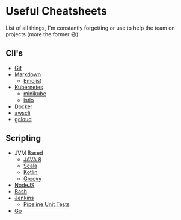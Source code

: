 # Useful Cheatsheets

List of all things, I'm constantly forgetting or use to help the team on projects (more the former :smiley:)

## Cli's

* [Git](https://www.git-tower.com/blog/content/posts/54-git-cheat-sheet/git-cheat-sheet-large01.png)
* [Markdown](https://github.com/adam-p/markdown-here/wiki/Markdown-Cheatsheet)
    * [Emojis](https://gist.github.com/roachhd/1f029bd4b50b8a524f3c))
* [Kubernetes](https://cheatsheet.dennyzhang.com/cheatsheet-kubernetes-a4)
    * [minikube](https://cheatsheet.dennyzhang.com/cheatsheet-minikube-a4)
    * [istio](https://github.com/lordofthejars/asciidoctor-pdf.js/releases/tag/v1.0.0)
* [Docker](https://www.digitalocean.com/community/tutorials/how-to-remove-docker-images-containers-and-volumes)
* [awscli](https://gist.github.com/apolloclark/b3f60c1f68aa972d324b)
* [gcloud](https://gist.github.com/pydevops/cffbd3c694d599c6ca18342d3625af97)

## Scripting

* JVM Based
    * [JAVA 8](https://github.com/BafS/Java8-CheatSheet)
    * [Scala](https://docs.scala-lang.org/cheatsheets/)
    * [Kotlin](https://blog.kotlin-academy.com/kotlin-cheat-sheet-1137588c75a)
    * [Groovy](http://groovy-lang.org/single-page-documentation.html)
* [NodeJS](https://gist.github.com/LeCoupa/985b82968d8285987dc3)
* [Bash](https://devhints.io/bash)
* [Jenkins](https://github.com/jenkinsci/pipeline-examples)
    * [Pipeline Unit Tests](https://github.com/jenkinsci/JenkinsPipelineUnit)
* [Go](https://github.com/a8m/go-lang-cheat-sheet)